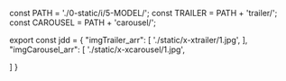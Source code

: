 const PATH = './0-static/i/5-MODEL/';
const TRAILER = PATH + 'trailer/';
const CAROUSEL = PATH + 'carousel/';

export const jdd = {
 "imgTrailer_arr": [
  './static/x-xtrailer/1.jpg',
 ],
 "imgCarousel_arr": [
  './static/x-xcarousel/1.jpg',

 ]
}
